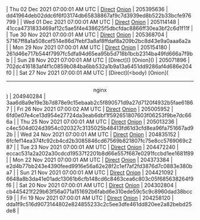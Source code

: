 | Thu 02 Dec 2021 07:00:01 AM UTC | [Direct](https://oshi.at/FuQRUJ) [Onion](http://didllblj4qsn5oeaejoayl2orvdalsdyr4ppjvstsjfyorffdv6zrlid.onion/FuQRUJ) | 205395636 | dd41964deb02ddc6f6f03174db65838867af9c7d3939ed8b522b33bcfe976799 | 
| Wed 01 Dec 2021 07:00:01 AM UTC | [Direct](https://oshi.at/izgRJC) [Onion](http://didllblj4qsn5oeaejoayl2orvdalsdyr4ppjvstsjfyorffdv6zrlid.onion/izgRJC) | 205114148 | 41cca4731833469af12c5ae5f4e438625f5dbcfdac8866ff30ea3bf2c6d1f11f | 
| Tue 30 Nov 2021 07:00:01 AM UTC | [Direct](https://oshi.at/fZEzxY) [Onion](http://didllblj4qsn5oeaejoayl2orvdalsdyr4ppjvstsjfyorffdv6zrlid.onion/fZEzxY) | 205368704 | 57167ff8a1a508cef514e86d7febf3a8af8ffdaf8a209b2bc8d43e9a0aaa6a2a | 
| Mon 29 Nov 2021 07:00:01 AM UTC | [Direct](https://oshi.at/yBFmby) [Onion](http://didllblj4qsn5oeaejoayl2orvdalsdyr4ppjvstsjfyorffdv6zrlid.onion/yBFmby) | 205154180 | 261d46e717b544f7997fc5dfa94d65ea95b5d718b1bcb2314ba49fd666a7f9bb | 
| Sun 28 Nov 2021 07:00:01 AM UTC | [Direct](</body></html>) [Onion](</body></html>) | 205071896 | 702dc416183af4f1c0859b084ba6bb532a1b9a13a6451dd9286af4d686e204f0 | 
| Sat 27 Nov 2021 07:00:01 AM UTC | [Direct](<body) [Onion](<hr><center>nginx</center>) | 204940284 | 3aa6d8a9e19e3b7d878e9c15ebaab2c5f890571d9a27d7120f4932b5fae61867 | 
| Fri 26 Nov 2021 07:00:02 AM UTC | [Direct](https://oshi.at/erTMam) [Onion](http://didllblj4qsn5oeaejoayl2orvdalsdyr4ppjvstsjfyorffdv6zrlid.onion/erTMam) | 205005952 | 6fd0e07e4ce13d954e27724da3eab6dbf1f592651807603f06253f9be7dc666a | 
| Thu 25 Nov 2021 07:00:01 AM UTC | [Direct](https://oshi.at/uDUFnB) [Onion](http://didllblj4qsn5oeaejoayl2orvdalsdyr4ppjvstsjfyorffdv6zrlid.onion/uDUFnB) | 205013236 | c4ec504d024d3954c020327c3135025b48413fd61d3cfd8ea96fa751667ad92b | 
| Wed 24 Nov 2021 07:00:01 AM UTC | [Direct](https://oshi.at/GABRYM) [Onion](http://didllblj4qsn5oeaejoayl2orvdalsdyr4ppjvstsjfyorffdv6zrlid.onion/GABRYM) | 204835152 | 6fcfef14ea374fc92cb4cd2b3085846cd67569b821807fc75e8cc5769069c287 | 
| Tue 23 Nov 2021 07:00:01 AM UTC | [Direct](https://oshi.at/MhYFcz) [Onion](http://didllblj4qsn5oeaejoayl2orvdalsdyr4ppjvstsjfyorffdv6zrlid.onion/MhYFcz) | 204472240 | eccac531a2a202a30cdcd19537f2201b8d66e557f687e0291fccbd1ee1681f89 | 
| Mon 22 Nov 2021 07:00:01 AM UTC | [Direct](https://oshi.at/opiiUK) [Onion](http://didllblj4qsn5oeaejoayl2orvdalsdyr4ppjvstsjfyorffdv6zrlid.onion/opiiUK) | 204373384 | e2d4b77bb243e4390feed9916e56a62e28f2c1ef7af2fd3876d7c0883e380ba7 | 
| Sun 21 Nov 2021 07:00:01 AM UTC | [Direct](https://oshi.at/vVdnMM) [Onion](http://didllblj4qsn5oeaejoayl2orvdalsdyr4ppjvstsjfyorffdv6zrlid.onion/vVdnMM) | 204421092 | 6648a8b3da41e01adc13061b6cfb148cd6c8463cea6c803c05f685638264f9f6 | 
| Sat 20 Nov 2021 07:00:01 AM UTC | [Direct](https://oshi.at/HvBfvq) [Onion](http://didllblj4qsn5oeaejoayl2orvdalsdyr4ppjvstsjfyorffdv6zrlid.onion/HvBfvq) | 204302804 | cb445421f229b63f56a071a151692b6fabd6e310ede59c5c9c8960dad38bcc59 | 
| Fri 19 Nov 2021 07:00:01 AM UTC | [Direct](https://oshi.at/PGUsrv) [Onion](http://didllblj4qsn5oeaejoayl2orvdalsdyr4ppjvstsjfyorffdv6zrlid.onion/PGUsrv) | 204258120 | dda1f9c516d9073144802e824855233c2c5ee3dfe461dd820ee2a82bebd25de8 | 

